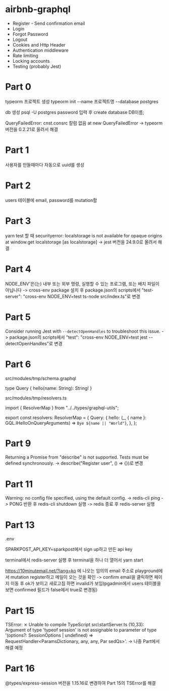 # airbnb-graphql

- Register - Send confirmation email
- Login
- Forgot Password
- Logout
- Cookies and Http Header
- Authentication middleware
- Rate limiting
- Locking accounts
- Testing (probably Jest)

# Part 0

typeorm 프로젝트 생성
typeorm init --name 프로젝트명 --database postgres

db 생성
psql -U postgres
password 입력 후 create database DB이름;

QueryFailedError: cnst.consrc 칼럼 없음 at new QueryFailedError
-> typeorm 버전을 0.2.21로 올려서 해결

# Part 1

사용자를 만들때마다 자동으로 uuid를 생성

# Part 2

users 테이블에 email, password를 mutation함

# Part 3

yarn test 할 때 securityerror: localstorage is not available for opaque origins at window.get localstorage [as localstorage]
-> jest 버전을 24.9.0로 올려서 해결

# Part 4

NODE_ENV'은(는) 내부 또는 외부 명령, 실행할 수 있는 프로그램, 또는
배치 파일이 아닙니다
-> cross-env package 설치 후 package.json의 scripts에서 "test-server": "cross-env NODE_ENV=test ts-node src/index.ts"로 변경

# Part 5

Consider running Jest with `--detectOpenHandles` to troubleshoot this issue.
-> package.json의 scripts에서 "test": "cross-env NODE_ENV=test jest --detectOpenHandles"로 변경

# Part 6

src/modules/tmp/schema.graphql

type Query {
hello(name: String): String!
}

src/modules/tmp/resolvers.ts

import { ResolverMap } from "../../types/graphql-utils";

export const resolvers: ResolverMap = {
Query: {
hello: (\_, { name }: GQL.IHelloOnQueryArguments) =>
`Bye ${name || "World"}`,
},
};

# Part 9

Returning a Promise from "describe" is not supported. Tests must be defined synchronously.
-> describe("Register user", () => {})로 변경

# Part 11

Warning: no config file specified, using the default config.
-> redis-cli ping -> PONG 반환 후 redis-cli shutdown 실행 -> redis 종료 후 redis-server 실행

# Part 13

.env

SPARKPOST_API_KEY=sparkpost에서 sign up하고 만든 api key

terminal에서 redis-server 실행 후 terminal을 하나 더 열어서 yarn start

https://10minutemail.net/?lang=ko 에 나오는 임의의 email 주소로 playground에서 mutation register하고 메일이 오는 것을 확인 -> confirm email을 클릭하면 페이지 이동 후 ok가 보이고 새로고침 하면 invalid가 보임(pgadmin에서 users 테이블을 보면 confirmed 필드가 false에서 true로 변경됨)

# Part 15

TSError: ⨯ Unable to compile TypeScript
src\startServer.ts (10,33): Argument of type 'typeof session' is not assignable to parameter
of type '(options?: SessionOptions | undefined) => RequestHandler<ParamsDictionary, any, any, Par
sedQs>'.
-> 나중 Part에서 해결 예정

# Part 16

@types/express-session 버전을 1.15.16로 변경하여 Part 15의 TSError를 해결
